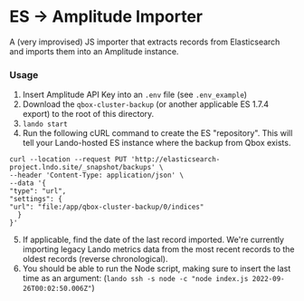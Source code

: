 # ES -> Amplitude Importer

A (very improvised) JS importer that extracts records from Elasticsearch and imports them into an Amplitude instance.

### Usage

1. Insert Amplitude API Key into an `.env` file (see `.env_example`)
2. Download the `qbox-cluster-backup` (or another applicable ES 1.7.4 export) to the root of this directory.
3. `lando start`
4. Run the following cURL command to create the ES "repository". This will tell your Lando-hosted ES instance where the backup from Qbox exists.

```
curl --location --request PUT 'http://elasticsearch-project.lndo.site/_snapshot/backups' \
--header 'Content-Type: application/json' \
--data '{
"type": "url",
"settings": {
"url": "file:/app/qbox-cluster-backup/0/indices"
  }
}'
```
5. If applicable, find the date of the last record imported. We're currently importing legacy Lando metrics data from the most recent records to the oldest records (reverse chronological).
1. You should be able to run the Node script, making sure to insert the last time as an argument: (`lando ssh -s node -c "node index.js 2022-09-26T00:02:50.006Z"`) 